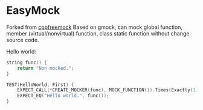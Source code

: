 EasyMock
===========

Forked from [cppfreemock](https://github.com/gzc9047/CppFreeMock) Based on gmock, can mock global function, member (virtual/nonvirtual) function, class static function without change source code.


Hello world:

```cpp
string func() {
    return "Non mocked.";
}

TEST(HelloWorld, First) {
    EXPECT_CALL(*CREATE_MOCKER(func), MOCK_FUNCTION()).Times(Exactly(1)).WillOnce(Return("Hello world."));
    EXPECT_EQ("Hello world.", func());
}
```
